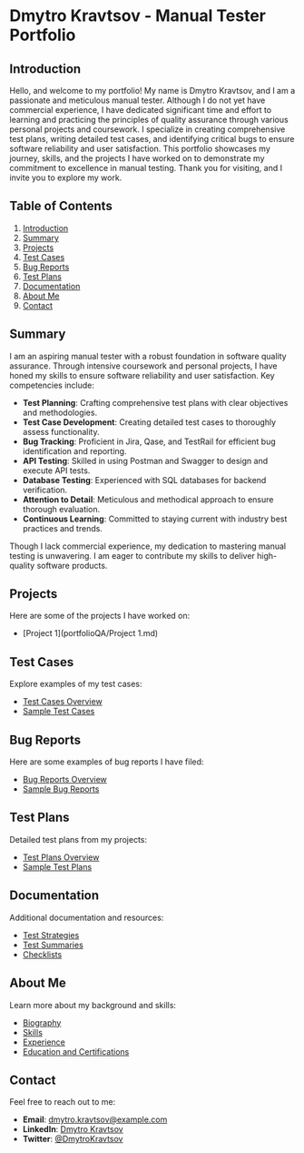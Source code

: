 # Dmytro Kravtsov - Manual Tester Portfolio

## Introduction
Hello, and welcome to my portfolio! My name is Dmytro Kravtsov, and I am a passionate and meticulous manual tester. Although I do not yet have commercial experience, I have dedicated significant time and effort to learning and practicing the principles of quality assurance through various personal projects and coursework. I specialize in creating comprehensive test plans, writing detailed test cases, and identifying critical bugs to ensure software reliability and user satisfaction. This portfolio showcases my journey, skills, and the projects I have worked on to demonstrate my commitment to excellence in manual testing. Thank you for visiting, and I invite you to explore my work.

## Table of Contents
1. [Introduction](#introduction)
2. [Summary](#summary)
3. [Projects](#projects)
4. [Test Cases](#test-cases)
5. [Bug Reports](#bug-reports)
6. [Test Plans](#test-plans)
7. [Documentation](#documentation)
8. [About Me](#about-me)
9. [Contact](#contact)

## Summary

I am an aspiring manual tester with a robust foundation in software quality assurance. Through intensive coursework and personal projects, I have honed my skills to ensure software reliability and user satisfaction. Key competencies include:

- **Test Planning**: Crafting comprehensive test plans with clear objectives and methodologies.
- **Test Case Development**: Creating detailed test cases to thoroughly assess functionality.
- **Bug Tracking**: Proficient in Jira, Qase, and TestRail for efficient bug identification and reporting.
- **API Testing**: Skilled in using Postman and Swagger to design and execute API tests.
- **Database Testing**: Experienced with SQL databases for backend verification.
- **Attention to Detail**: Meticulous and methodical approach to ensure thorough evaluation.
- **Continuous Learning**: Committed to staying current with industry best practices and trends.

Though I lack commercial experience, my dedication to mastering manual testing is unwavering. I am eager to contribute my skills to deliver high-quality software products.

## Projects
Here are some of the projects I have worked on:
- [Project 1](portfolioQA/Project 1.md)

## Test Cases
Explore examples of my test cases:
- [Test Cases Overview](./TestCases/Overview.md)
- [Sample Test Cases](./TestCases/Samples)

## Bug Reports
Here are some examples of bug reports I have filed:
- [Bug Reports Overview](./BugReports/Overview.md)
- [Sample Bug Reports](./BugReports/Samples)

## Test Plans
Detailed test plans from my projects:
- [Test Plans Overview](./TestPlans/Overview.md)
- [Sample Test Plans](./TestPlans/Samples)

## Documentation
Additional documentation and resources:
- [Test Strategies](./Documentation/TestStrategies.md)
- [Test Summaries](./Documentation/TestSummaries.md)
- [Checklists](./Documentation/Checklists.md)

## About Me
Learn more about my background and skills:
- [Biography](./AboutMe/Biography.md)
- [Skills](./AboutMe/Skills.md)
- [Experience](./AboutMe/Experience.md)
- [Education and Certifications](./AboutMe/EducationAndCertifications.md)

## Contact
Feel free to reach out to me:
- **Email**: [dmytro.kravtsov@example.com](mailto:dmytro.kravtsov@example.com)
- **LinkedIn**: [Dmytro Kravtsov](https://www.linkedin.com/in/dmytrokravtsov)
- **Twitter**: [@DmytroKravtsov](https://twitter.com/DmytroKravtsov)
